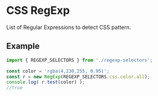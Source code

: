 # CSS RegExp
List of Regular Expressions to detect CSS pattern.

## Example
```typescript
import { REGEXP_SELECTORS } from './regexp-selectors';

const color = 'rgba(4,230,255, 0.95)';
const r = new RegExp(REGEXP_SELECTORS.css.color.all);
console.log( r.test(color) );
//true
```
